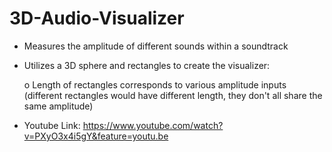 # 3D-Audio-Visualizer
* Measures the amplitude of different sounds within a soundtrack

* Utilizes a 3D sphere and rectangles to create the visualizer:

     o Length of rectangles corresponds to various amplitude inputs (different rectangles would have different length, they don't all share the same amplitude)

* Youtube Link: https://www.youtube.com/watch?v=PXyO3x4i5gY&feature=youtu.be 

